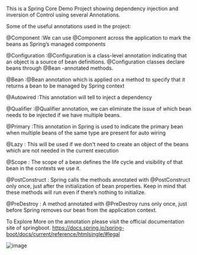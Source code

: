 This is a Spring Core Demo Project showing dependency injection and inversion of Control using several Annotations.

Some of the useful annotations used in the project:

@Component :We can use @Component across the application to mark the beans as Spring’s managed components

@Configuration :@Configuration is a class-level annotation indicating that an object is a source of bean definitions. @Configuration classes declare beans through @Bean -annotated methods.

@Bean :@Bean annotation which is applied on a method to specify that it returns a bean to be managed by Spring context

@Autowired :This annotation will tell to inject a dependency

@Qualifier :@Qualifier annotation, we can eliminate the issue of which bean needs to be injected if we have multiple beans.

@Primary :This annotation in Spring is used to indicate the primary bean when multiple beans of the same type are present for auto wiring

@Lazy : This will be used if we don't need to create an object of the beans which are not needed in the current execution

@Scope : The scope of a bean defines the life cycle and visibility of that bean in the contexts we use it.

@PostConstruct : Spring calls the methods annotated with @PostConstruct only once, just after the initialization of bean properties. Keep in mind that these methods will run even if there’s nothing to initialize.

@PreDestroy : A method annotated with @PreDestroy runs only once, just before Spring removes our bean from the application context.

To Explore More on the annotation please visit the official documentation site of springboot.
https://docs.spring.io/spring-boot/docs/current/reference/htmlsingle/#legal

![image](https://github.com/Ashish-0202/Spring-Core-Concepts/assets/120568661/222029e1-8cec-458e-b677-770c4eae91f8)

